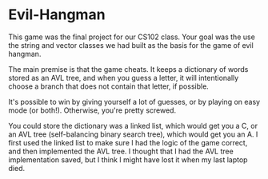 # Evil-Hangman

This game was the final project for our CS102 class.  Your goal was the use the string and vector classes we had built
as the basis for the game of evil hangman.

The main premise is that the game cheats.  It keeps a dictionary of words stored as an AVL tree, and when you guess a letter,
it will intentionally choose a branch that does not contain that letter, if possible.

It's possible to win by giving yourself a lot of guesses, or by playing on easy mode (or both!).  Otherwise, you're pretty screwed.

You could store the dictionary was a linked list, which would get you a C, or an AVL tree (self-balancing binary search tree), which
would get you an A.  I first used the linked list to make sure I had the logic of the game correct, and then implemented the
AVL tree.  I thought that I had the AVL tree implementation saved, but I think I might have lost it when my last laptop died.
